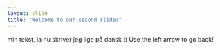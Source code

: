 ```yaml
---
layout: slide
title: "Welcome to our second slide!"
---
```

min tekst, ja nu skriver jeg lige på dansk :)
Use the left arrow to go back!